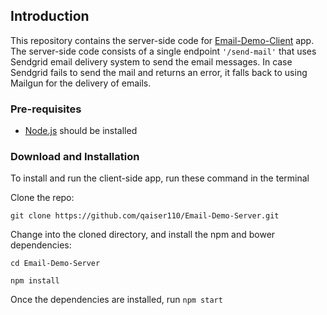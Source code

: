 
## Introduction

This repository contains the server-side code for [Email-Demo-Client](https://github.com/qaiser110/Email-Demo-Client) app. The server-side code consists of a single endpoint `'/send-mail'` that uses Sendgrid email delivery system to send the email messages. In case Sendgrid fails to send the mail and returns an error, it falls back to using Mailgun for the delivery of emails.

### Pre-requisites

- [Node.js](https://nodejs.org/en/download/) should be installed

### Download and Installation

To install and run the client-side app, run these command in the terminal

Clone the repo:

`git clone https://github.com/qaiser110/Email-Demo-Server.git`

Change into the cloned directory, and install the npm and bower dependencies:

`cd Email-Demo-Server`

`npm install`

Once the dependencies are installed, run `npm start`
